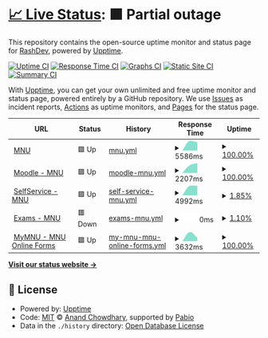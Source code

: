 # [📈 Live Status](https://Rashnan.github.io/mnu-upptime): <!--live status--> **🟧 Partial outage**

This repository contains the open-source uptime monitor and status page for [RashDev](https://Rashnan.github.io/mnu-upptime), powered by [Upptime](https://github.com/upptime/upptime).

[![Uptime CI](https://github.com/Rashnan/mnu-upptime/workflows/Uptime%20CI/badge.svg)](https://github.com/Rashnan/mnu-upptime/actions?query=workflow%3A%22Uptime+CI%22)
[![Response Time CI](https://github.com/Rashnan/mnu-upptime/workflows/Response%20Time%20CI/badge.svg)](https://github.com/Rashnan/mnu-upptime/actions?query=workflow%3A%22Response+Time+CI%22)
[![Graphs CI](https://github.com/Rashnan/mnu-upptime/workflows/Graphs%20CI/badge.svg)](https://github.com/Rashnan/mnu-upptime/actions?query=workflow%3A%22Graphs+CI%22)
[![Static Site CI](https://github.com/Rashnan/mnu-upptime/workflows/Static%20Site%20CI/badge.svg)](https://github.com/Rashnan/mnu-upptime/actions?query=workflow%3A%22Static+Site+CI%22)
[![Summary CI](https://github.com/Rashnan/mnu-upptime/workflows/Summary%20CI/badge.svg)](https://github.com/Rashnan/mnu-upptime/actions?query=workflow%3A%22Summary+CI%22)

With [Upptime](https://upptime.js.org), you can get your own unlimited and free uptime monitor and status page, powered entirely by a GitHub repository. We use [Issues](https://github.com/Rashnan/mnu-upptime/issues) as incident reports, [Actions](https://github.com/Rashnan/mnu-upptime/actions) as uptime monitors, and [Pages](https://Rashnan.github.io/mnu-upptime) for the status page.

<!--start: status pages-->
<!-- This summary is generated by Upptime (https://github.com/upptime/upptime) -->
<!-- Do not edit this manually, your changes will be overwritten -->
<!-- prettier-ignore -->
| URL | Status | History | Response Time | Uptime |
| --- | ------ | ------- | ------------- | ------ |
| <img alt="" src="https://icons.duckduckgo.com/ip3/mnu.edu.mv.ico" height="13"> [MNU](https://mnu.edu.mv) | 🟩 Up | [mnu.yml](https://github.com/Rashnan/mnu-upptime/commits/HEAD/history/mnu.yml) | <details><summary><img alt="Response time graph" src="./graphs/mnu/response-time-week.png" height="20"> 5586ms</summary><br><a href="https://Rashnan.github.io/mnu-upptime/history/mnu"><img alt="Response time 5586" src="https://img.shields.io/endpoint?url=https%3A%2F%2Fraw.githubusercontent.com%2FRashnan%2Fmnu-upptime%2FHEAD%2Fapi%2Fmnu%2Fresponse-time.json"></a><br><a href="https://Rashnan.github.io/mnu-upptime/history/mnu"><img alt="24-hour response time 5586" src="https://img.shields.io/endpoint?url=https%3A%2F%2Fraw.githubusercontent.com%2FRashnan%2Fmnu-upptime%2FHEAD%2Fapi%2Fmnu%2Fresponse-time-day.json"></a><br><a href="https://Rashnan.github.io/mnu-upptime/history/mnu"><img alt="7-day response time 5586" src="https://img.shields.io/endpoint?url=https%3A%2F%2Fraw.githubusercontent.com%2FRashnan%2Fmnu-upptime%2FHEAD%2Fapi%2Fmnu%2Fresponse-time-week.json"></a><br><a href="https://Rashnan.github.io/mnu-upptime/history/mnu"><img alt="30-day response time 5586" src="https://img.shields.io/endpoint?url=https%3A%2F%2Fraw.githubusercontent.com%2FRashnan%2Fmnu-upptime%2FHEAD%2Fapi%2Fmnu%2Fresponse-time-month.json"></a><br><a href="https://Rashnan.github.io/mnu-upptime/history/mnu"><img alt="1-year response time 5586" src="https://img.shields.io/endpoint?url=https%3A%2F%2Fraw.githubusercontent.com%2FRashnan%2Fmnu-upptime%2FHEAD%2Fapi%2Fmnu%2Fresponse-time-year.json"></a></details> | <details><summary><a href="https://Rashnan.github.io/mnu-upptime/history/mnu">100.00%</a></summary><a href="https://Rashnan.github.io/mnu-upptime/history/mnu"><img alt="All-time uptime 100.00%" src="https://img.shields.io/endpoint?url=https%3A%2F%2Fraw.githubusercontent.com%2FRashnan%2Fmnu-upptime%2FHEAD%2Fapi%2Fmnu%2Fuptime.json"></a><br><a href="https://Rashnan.github.io/mnu-upptime/history/mnu"><img alt="24-hour uptime 100.00%" src="https://img.shields.io/endpoint?url=https%3A%2F%2Fraw.githubusercontent.com%2FRashnan%2Fmnu-upptime%2FHEAD%2Fapi%2Fmnu%2Fuptime-day.json"></a><br><a href="https://Rashnan.github.io/mnu-upptime/history/mnu"><img alt="7-day uptime 100.00%" src="https://img.shields.io/endpoint?url=https%3A%2F%2Fraw.githubusercontent.com%2FRashnan%2Fmnu-upptime%2FHEAD%2Fapi%2Fmnu%2Fuptime-week.json"></a><br><a href="https://Rashnan.github.io/mnu-upptime/history/mnu"><img alt="30-day uptime 100.00%" src="https://img.shields.io/endpoint?url=https%3A%2F%2Fraw.githubusercontent.com%2FRashnan%2Fmnu-upptime%2FHEAD%2Fapi%2Fmnu%2Fuptime-month.json"></a><br><a href="https://Rashnan.github.io/mnu-upptime/history/mnu"><img alt="1-year uptime 100.00%" src="https://img.shields.io/endpoint?url=https%3A%2F%2Fraw.githubusercontent.com%2FRashnan%2Fmnu-upptime%2FHEAD%2Fapi%2Fmnu%2Fuptime-year.json"></a></details>
| <img alt="" src="https://icons.duckduckgo.com/ip3/moodle.mnu.edu.mv.ico" height="13"> [Moodle - MNU](https://moodle.mnu.edu.mv) | 🟩 Up | [moodle-mnu.yml](https://github.com/Rashnan/mnu-upptime/commits/HEAD/history/moodle-mnu.yml) | <details><summary><img alt="Response time graph" src="./graphs/moodle-mnu/response-time-week.png" height="20"> 2207ms</summary><br><a href="https://Rashnan.github.io/mnu-upptime/history/moodle-mnu"><img alt="Response time 2207" src="https://img.shields.io/endpoint?url=https%3A%2F%2Fraw.githubusercontent.com%2FRashnan%2Fmnu-upptime%2FHEAD%2Fapi%2Fmoodle-mnu%2Fresponse-time.json"></a><br><a href="https://Rashnan.github.io/mnu-upptime/history/moodle-mnu"><img alt="24-hour response time 2207" src="https://img.shields.io/endpoint?url=https%3A%2F%2Fraw.githubusercontent.com%2FRashnan%2Fmnu-upptime%2FHEAD%2Fapi%2Fmoodle-mnu%2Fresponse-time-day.json"></a><br><a href="https://Rashnan.github.io/mnu-upptime/history/moodle-mnu"><img alt="7-day response time 2207" src="https://img.shields.io/endpoint?url=https%3A%2F%2Fraw.githubusercontent.com%2FRashnan%2Fmnu-upptime%2FHEAD%2Fapi%2Fmoodle-mnu%2Fresponse-time-week.json"></a><br><a href="https://Rashnan.github.io/mnu-upptime/history/moodle-mnu"><img alt="30-day response time 2207" src="https://img.shields.io/endpoint?url=https%3A%2F%2Fraw.githubusercontent.com%2FRashnan%2Fmnu-upptime%2FHEAD%2Fapi%2Fmoodle-mnu%2Fresponse-time-month.json"></a><br><a href="https://Rashnan.github.io/mnu-upptime/history/moodle-mnu"><img alt="1-year response time 2207" src="https://img.shields.io/endpoint?url=https%3A%2F%2Fraw.githubusercontent.com%2FRashnan%2Fmnu-upptime%2FHEAD%2Fapi%2Fmoodle-mnu%2Fresponse-time-year.json"></a></details> | <details><summary><a href="https://Rashnan.github.io/mnu-upptime/history/moodle-mnu">100.00%</a></summary><a href="https://Rashnan.github.io/mnu-upptime/history/moodle-mnu"><img alt="All-time uptime 100.00%" src="https://img.shields.io/endpoint?url=https%3A%2F%2Fraw.githubusercontent.com%2FRashnan%2Fmnu-upptime%2FHEAD%2Fapi%2Fmoodle-mnu%2Fuptime.json"></a><br><a href="https://Rashnan.github.io/mnu-upptime/history/moodle-mnu"><img alt="24-hour uptime 100.00%" src="https://img.shields.io/endpoint?url=https%3A%2F%2Fraw.githubusercontent.com%2FRashnan%2Fmnu-upptime%2FHEAD%2Fapi%2Fmoodle-mnu%2Fuptime-day.json"></a><br><a href="https://Rashnan.github.io/mnu-upptime/history/moodle-mnu"><img alt="7-day uptime 100.00%" src="https://img.shields.io/endpoint?url=https%3A%2F%2Fraw.githubusercontent.com%2FRashnan%2Fmnu-upptime%2FHEAD%2Fapi%2Fmoodle-mnu%2Fuptime-week.json"></a><br><a href="https://Rashnan.github.io/mnu-upptime/history/moodle-mnu"><img alt="30-day uptime 100.00%" src="https://img.shields.io/endpoint?url=https%3A%2F%2Fraw.githubusercontent.com%2FRashnan%2Fmnu-upptime%2FHEAD%2Fapi%2Fmoodle-mnu%2Fuptime-month.json"></a><br><a href="https://Rashnan.github.io/mnu-upptime/history/moodle-mnu"><img alt="1-year uptime 100.00%" src="https://img.shields.io/endpoint?url=https%3A%2F%2Fraw.githubusercontent.com%2FRashnan%2Fmnu-upptime%2FHEAD%2Fapi%2Fmoodle-mnu%2Fuptime-year.json"></a></details>
| <img alt="" src="https://icons.duckduckgo.com/ip3/selfservice.mnu.edu.mv.ico" height="13"> [SelfService - MNU](https://selfservice.mnu.edu.mv/Default) | 🟩 Up | [self-service-mnu.yml](https://github.com/Rashnan/mnu-upptime/commits/HEAD/history/self-service-mnu.yml) | <details><summary><img alt="Response time graph" src="./graphs/self-service-mnu/response-time-week.png" height="20"> 4992ms</summary><br><a href="https://Rashnan.github.io/mnu-upptime/history/self-service-mnu"><img alt="Response time 4992" src="https://img.shields.io/endpoint?url=https%3A%2F%2Fraw.githubusercontent.com%2FRashnan%2Fmnu-upptime%2FHEAD%2Fapi%2Fself-service-mnu%2Fresponse-time.json"></a><br><a href="https://Rashnan.github.io/mnu-upptime/history/self-service-mnu"><img alt="24-hour response time 4992" src="https://img.shields.io/endpoint?url=https%3A%2F%2Fraw.githubusercontent.com%2FRashnan%2Fmnu-upptime%2FHEAD%2Fapi%2Fself-service-mnu%2Fresponse-time-day.json"></a><br><a href="https://Rashnan.github.io/mnu-upptime/history/self-service-mnu"><img alt="7-day response time 4992" src="https://img.shields.io/endpoint?url=https%3A%2F%2Fraw.githubusercontent.com%2FRashnan%2Fmnu-upptime%2FHEAD%2Fapi%2Fself-service-mnu%2Fresponse-time-week.json"></a><br><a href="https://Rashnan.github.io/mnu-upptime/history/self-service-mnu"><img alt="30-day response time 4992" src="https://img.shields.io/endpoint?url=https%3A%2F%2Fraw.githubusercontent.com%2FRashnan%2Fmnu-upptime%2FHEAD%2Fapi%2Fself-service-mnu%2Fresponse-time-month.json"></a><br><a href="https://Rashnan.github.io/mnu-upptime/history/self-service-mnu"><img alt="1-year response time 4992" src="https://img.shields.io/endpoint?url=https%3A%2F%2Fraw.githubusercontent.com%2FRashnan%2Fmnu-upptime%2FHEAD%2Fapi%2Fself-service-mnu%2Fresponse-time-year.json"></a></details> | <details><summary><a href="https://Rashnan.github.io/mnu-upptime/history/self-service-mnu">1.85%</a></summary><a href="https://Rashnan.github.io/mnu-upptime/history/self-service-mnu"><img alt="All-time uptime 1.85%" src="https://img.shields.io/endpoint?url=https%3A%2F%2Fraw.githubusercontent.com%2FRashnan%2Fmnu-upptime%2FHEAD%2Fapi%2Fself-service-mnu%2Fuptime.json"></a><br><a href="https://Rashnan.github.io/mnu-upptime/history/self-service-mnu"><img alt="24-hour uptime 1.85%" src="https://img.shields.io/endpoint?url=https%3A%2F%2Fraw.githubusercontent.com%2FRashnan%2Fmnu-upptime%2FHEAD%2Fapi%2Fself-service-mnu%2Fuptime-day.json"></a><br><a href="https://Rashnan.github.io/mnu-upptime/history/self-service-mnu"><img alt="7-day uptime 1.85%" src="https://img.shields.io/endpoint?url=https%3A%2F%2Fraw.githubusercontent.com%2FRashnan%2Fmnu-upptime%2FHEAD%2Fapi%2Fself-service-mnu%2Fuptime-week.json"></a><br><a href="https://Rashnan.github.io/mnu-upptime/history/self-service-mnu"><img alt="30-day uptime 1.85%" src="https://img.shields.io/endpoint?url=https%3A%2F%2Fraw.githubusercontent.com%2FRashnan%2Fmnu-upptime%2FHEAD%2Fapi%2Fself-service-mnu%2Fuptime-month.json"></a><br><a href="https://Rashnan.github.io/mnu-upptime/history/self-service-mnu"><img alt="1-year uptime 1.85%" src="https://img.shields.io/endpoint?url=https%3A%2F%2Fraw.githubusercontent.com%2FRashnan%2Fmnu-upptime%2FHEAD%2Fapi%2Fself-service-mnu%2Fuptime-year.json"></a></details>
| <img alt="" src="https://icons.duckduckgo.com/ip3/exam.mnu.edu.mv.ico" height="13"> [Exams - MNU](https://exam.mnu.edu.mv) | 🟥 Down | [exams-mnu.yml](https://github.com/Rashnan/mnu-upptime/commits/HEAD/history/exams-mnu.yml) | <details><summary><img alt="Response time graph" src="./graphs/exams-mnu/response-time-week.png" height="20"> 0ms</summary><br><a href="https://Rashnan.github.io/mnu-upptime/history/exams-mnu"><img alt="Response time 0" src="https://img.shields.io/endpoint?url=https%3A%2F%2Fraw.githubusercontent.com%2FRashnan%2Fmnu-upptime%2FHEAD%2Fapi%2Fexams-mnu%2Fresponse-time.json"></a><br><a href="https://Rashnan.github.io/mnu-upptime/history/exams-mnu"><img alt="24-hour response time 0" src="https://img.shields.io/endpoint?url=https%3A%2F%2Fraw.githubusercontent.com%2FRashnan%2Fmnu-upptime%2FHEAD%2Fapi%2Fexams-mnu%2Fresponse-time-day.json"></a><br><a href="https://Rashnan.github.io/mnu-upptime/history/exams-mnu"><img alt="7-day response time 0" src="https://img.shields.io/endpoint?url=https%3A%2F%2Fraw.githubusercontent.com%2FRashnan%2Fmnu-upptime%2FHEAD%2Fapi%2Fexams-mnu%2Fresponse-time-week.json"></a><br><a href="https://Rashnan.github.io/mnu-upptime/history/exams-mnu"><img alt="30-day response time 0" src="https://img.shields.io/endpoint?url=https%3A%2F%2Fraw.githubusercontent.com%2FRashnan%2Fmnu-upptime%2FHEAD%2Fapi%2Fexams-mnu%2Fresponse-time-month.json"></a><br><a href="https://Rashnan.github.io/mnu-upptime/history/exams-mnu"><img alt="1-year response time 0" src="https://img.shields.io/endpoint?url=https%3A%2F%2Fraw.githubusercontent.com%2FRashnan%2Fmnu-upptime%2FHEAD%2Fapi%2Fexams-mnu%2Fresponse-time-year.json"></a></details> | <details><summary><a href="https://Rashnan.github.io/mnu-upptime/history/exams-mnu">1.10%</a></summary><a href="https://Rashnan.github.io/mnu-upptime/history/exams-mnu"><img alt="All-time uptime 1.10%" src="https://img.shields.io/endpoint?url=https%3A%2F%2Fraw.githubusercontent.com%2FRashnan%2Fmnu-upptime%2FHEAD%2Fapi%2Fexams-mnu%2Fuptime.json"></a><br><a href="https://Rashnan.github.io/mnu-upptime/history/exams-mnu"><img alt="24-hour uptime 1.10%" src="https://img.shields.io/endpoint?url=https%3A%2F%2Fraw.githubusercontent.com%2FRashnan%2Fmnu-upptime%2FHEAD%2Fapi%2Fexams-mnu%2Fuptime-day.json"></a><br><a href="https://Rashnan.github.io/mnu-upptime/history/exams-mnu"><img alt="7-day uptime 1.10%" src="https://img.shields.io/endpoint?url=https%3A%2F%2Fraw.githubusercontent.com%2FRashnan%2Fmnu-upptime%2FHEAD%2Fapi%2Fexams-mnu%2Fuptime-week.json"></a><br><a href="https://Rashnan.github.io/mnu-upptime/history/exams-mnu"><img alt="30-day uptime 1.10%" src="https://img.shields.io/endpoint?url=https%3A%2F%2Fraw.githubusercontent.com%2FRashnan%2Fmnu-upptime%2FHEAD%2Fapi%2Fexams-mnu%2Fuptime-month.json"></a><br><a href="https://Rashnan.github.io/mnu-upptime/history/exams-mnu"><img alt="1-year uptime 1.10%" src="https://img.shields.io/endpoint?url=https%3A%2F%2Fraw.githubusercontent.com%2FRashnan%2Fmnu-upptime%2FHEAD%2Fapi%2Fexams-mnu%2Fuptime-year.json"></a></details>
| <img alt="" src="https://icons.duckduckgo.com/ip3/my.mnu.edu.mv.ico" height="13"> [MyMNU - MNU Online Forms](https://my.mnu.edu.mv) | 🟩 Up | [my-mnu-mnu-online-forms.yml](https://github.com/Rashnan/mnu-upptime/commits/HEAD/history/my-mnu-mnu-online-forms.yml) | <details><summary><img alt="Response time graph" src="./graphs/my-mnu-mnu-online-forms/response-time-week.png" height="20"> 3632ms</summary><br><a href="https://Rashnan.github.io/mnu-upptime/history/my-mnu-mnu-online-forms"><img alt="Response time 3632" src="https://img.shields.io/endpoint?url=https%3A%2F%2Fraw.githubusercontent.com%2FRashnan%2Fmnu-upptime%2FHEAD%2Fapi%2Fmy-mnu-mnu-online-forms%2Fresponse-time.json"></a><br><a href="https://Rashnan.github.io/mnu-upptime/history/my-mnu-mnu-online-forms"><img alt="24-hour response time 3632" src="https://img.shields.io/endpoint?url=https%3A%2F%2Fraw.githubusercontent.com%2FRashnan%2Fmnu-upptime%2FHEAD%2Fapi%2Fmy-mnu-mnu-online-forms%2Fresponse-time-day.json"></a><br><a href="https://Rashnan.github.io/mnu-upptime/history/my-mnu-mnu-online-forms"><img alt="7-day response time 3632" src="https://img.shields.io/endpoint?url=https%3A%2F%2Fraw.githubusercontent.com%2FRashnan%2Fmnu-upptime%2FHEAD%2Fapi%2Fmy-mnu-mnu-online-forms%2Fresponse-time-week.json"></a><br><a href="https://Rashnan.github.io/mnu-upptime/history/my-mnu-mnu-online-forms"><img alt="30-day response time 3632" src="https://img.shields.io/endpoint?url=https%3A%2F%2Fraw.githubusercontent.com%2FRashnan%2Fmnu-upptime%2FHEAD%2Fapi%2Fmy-mnu-mnu-online-forms%2Fresponse-time-month.json"></a><br><a href="https://Rashnan.github.io/mnu-upptime/history/my-mnu-mnu-online-forms"><img alt="1-year response time 3632" src="https://img.shields.io/endpoint?url=https%3A%2F%2Fraw.githubusercontent.com%2FRashnan%2Fmnu-upptime%2FHEAD%2Fapi%2Fmy-mnu-mnu-online-forms%2Fresponse-time-year.json"></a></details> | <details><summary><a href="https://Rashnan.github.io/mnu-upptime/history/my-mnu-mnu-online-forms">100.00%</a></summary><a href="https://Rashnan.github.io/mnu-upptime/history/my-mnu-mnu-online-forms"><img alt="All-time uptime 100.00%" src="https://img.shields.io/endpoint?url=https%3A%2F%2Fraw.githubusercontent.com%2FRashnan%2Fmnu-upptime%2FHEAD%2Fapi%2Fmy-mnu-mnu-online-forms%2Fuptime.json"></a><br><a href="https://Rashnan.github.io/mnu-upptime/history/my-mnu-mnu-online-forms"><img alt="24-hour uptime 100.00%" src="https://img.shields.io/endpoint?url=https%3A%2F%2Fraw.githubusercontent.com%2FRashnan%2Fmnu-upptime%2FHEAD%2Fapi%2Fmy-mnu-mnu-online-forms%2Fuptime-day.json"></a><br><a href="https://Rashnan.github.io/mnu-upptime/history/my-mnu-mnu-online-forms"><img alt="7-day uptime 100.00%" src="https://img.shields.io/endpoint?url=https%3A%2F%2Fraw.githubusercontent.com%2FRashnan%2Fmnu-upptime%2FHEAD%2Fapi%2Fmy-mnu-mnu-online-forms%2Fuptime-week.json"></a><br><a href="https://Rashnan.github.io/mnu-upptime/history/my-mnu-mnu-online-forms"><img alt="30-day uptime 100.00%" src="https://img.shields.io/endpoint?url=https%3A%2F%2Fraw.githubusercontent.com%2FRashnan%2Fmnu-upptime%2FHEAD%2Fapi%2Fmy-mnu-mnu-online-forms%2Fuptime-month.json"></a><br><a href="https://Rashnan.github.io/mnu-upptime/history/my-mnu-mnu-online-forms"><img alt="1-year uptime 100.00%" src="https://img.shields.io/endpoint?url=https%3A%2F%2Fraw.githubusercontent.com%2FRashnan%2Fmnu-upptime%2FHEAD%2Fapi%2Fmy-mnu-mnu-online-forms%2Fuptime-year.json"></a></details>

<!--end: status pages-->

[**Visit our status website →**](https://Rashnan.github.io/mnu-upptime)

## 📄 License

- Powered by: [Upptime](https://github.com/upptime/upptime)
- Code: [MIT](./LICENSE) © [Anand Chowdhary](https://anandchowdhary.com), supported by [Pabio](https://pabio.com)
- Data in the `./history` directory: [Open Database License](https://opendatacommons.org/licenses/odbl/1-0/)
